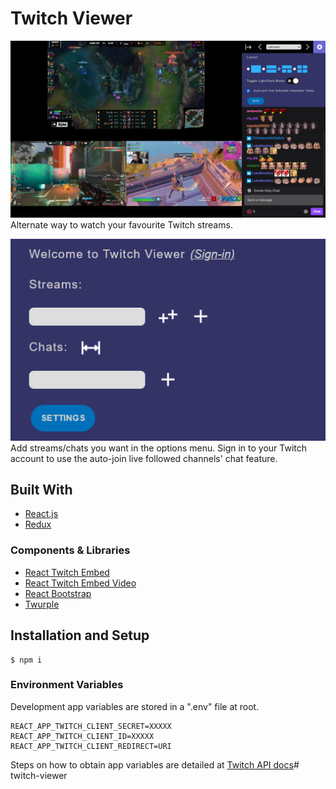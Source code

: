 # Twitch Viewer
![](preview.png)
Alternate way to watch your favourite Twitch streams.

![](previewmenu.png)
Add streams/chats you want in the options menu. Sign in to your Twitch account to use the auto-join live followed channels' chat feature.

## Built With

- [React.js](https://reactjs.org/)
- [Redux](https://redux.js.org/)

### Components & Libraries

- [React Twitch Embed](https://www.npmjs.com/package/react-twitch-embed)
- [React Twitch Embed Video](https://www.npmjs.com/package/react-twitch-embed-video)
- [React Bootstrap](https://react-bootstrap.github.io/)
- [Twurple](https://twurple.js.org/)

## Installation and Setup

```
$ npm i
```

### Environment Variables

Development app variables are stored in a ".env" file at root.

```
REACT_APP_TWITCH_CLIENT_SECRET=XXXXX
REACT_APP_TWITCH_CLIENT_ID=XXXXX
REACT_APP_TWITCH_CLIENT_REDIRECT=URI
```

Steps on how to obtain app variables are detailed at [Twitch API docs](https://dev.twitch.tv/docs/authentication/register-app)# twitch-viewer